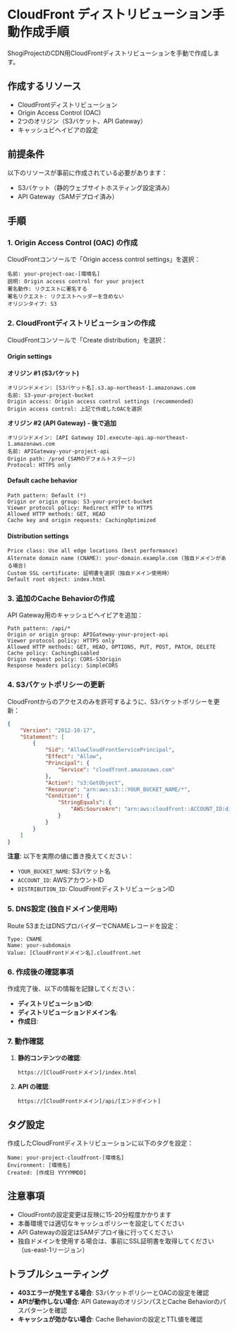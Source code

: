 # CloudFront ディストリビューション手動作成手順

ShogiProjectのCDN用CloudFrontディストリビューションを手動で作成します。

## 作成するリソース

- CloudFrontディストリビューション
- Origin Access Control (OAC)
- 2つのオリジン（S3バケット、API Gateway）
- キャッシュビヘイビアの設定

## 前提条件

以下のリソースが事前に作成されている必要があります：
- S3バケット（静的ウェブサイトホスティング設定済み）
- API Gateway（SAMデプロイ済み）

## 手順

### 1. Origin Access Control (OAC) の作成

CloudFrontコンソールで「Origin access control settings」を選択：

```
名前: your-project-oac-[環境名]
説明: Origin access control for your project
署名動作: リクエストに署名する
署名リクエスト: リクエストヘッダーを含めない
オリジンタイプ: S3
```

### 2. CloudFrontディストリビューションの作成

CloudFrontコンソールで「Create distribution」を選択：

#### Origin settings

**オリジン #1 (S3バケット)**
```
オリジンドメイン: [S3バケット名].s3.ap-northeast-1.amazonaws.com
名前: S3-your-project-bucket
Origin access: Origin access control settings (recommended)
Origin access control: 上記で作成したOACを選択
```

**オリジン #2 (API Gateway) - 後で追加**
```
オリジンドメイン: [API Gateway ID].execute-api.ap-northeast-1.amazonaws.com
名前: APIGateway-your-project-api
Origin path: /prod (SAMのデフォルトステージ)
Protocol: HTTPS only
```

#### Default cache behavior

```
Path pattern: Default (*)
Origin or origin group: S3-your-project-bucket
Viewer protocol policy: Redirect HTTP to HTTPS
Allowed HTTP methods: GET, HEAD
Cache key and origin requests: CachingOptimized
```

#### Distribution settings

```
Price class: Use all edge locations (best performance)
Alternate domain name (CNAME): your-domain.example.com (独自ドメインがある場合)
Custom SSL certificate: 証明書を選択（独自ドメイン使用時）
Default root object: index.html
```

### 3. 追加のCache Behaviorの作成

API Gateway用のキャッシュビヘイビアを追加：

```
Path pattern: /api/*
Origin or origin group: APIGateway-your-project-api  
Viewer protocol policy: HTTPS only
Allowed HTTP methods: GET, HEAD, OPTIONS, PUT, POST, PATCH, DELETE
Cache policy: CachingDisabled
Origin request policy: CORS-S3Origin
Response headers policy: SimpleCORS
```

### 4. S3バケットポリシーの更新

CloudFrontからのアクセスのみを許可するように、S3バケットポリシーを更新：

```json
{
    "Version": "2012-10-17",
    "Statement": [
        {
            "Sid": "AllowCloudFrontServicePrincipal",
            "Effect": "Allow",
            "Principal": {
                "Service": "cloudfront.amazonaws.com"
            },
            "Action": "s3:GetObject",
            "Resource": "arn:aws:s3:::YOUR_BUCKET_NAME/*",
            "Condition": {
                "StringEquals": {
                    "AWS:SourceArn": "arn:aws:cloudfront::ACCOUNT_ID:distribution/DISTRIBUTION_ID"
                }
            }
        }
    ]
}
```

**注意**: 以下を実際の値に置き換えてください：
- `YOUR_BUCKET_NAME`: S3バケット名
- `ACCOUNT_ID`: AWSアカウントID
- `DISTRIBUTION_ID`: CloudFrontディストリビューションID

### 5. DNS設定 (独自ドメイン使用時)

Route 53またはDNSプロバイダーでCNAMEレコードを設定：

```
Type: CNAME
Name: your-subdomain
Value: [CloudFrontドメイン名].cloudfront.net
```

### 6. 作成後の確認事項

作成完了後、以下の情報を記録してください：

- **ディストリビューションID**: 
- **ディストリビューションドメイン名**: 
- **作成日**: 

### 7. 動作確認

1. **静的コンテンツの確認**:
   ```
   https://[CloudFrontドメイン]/index.html
   ```

2. **API の確認**:
   ```
   https://[CloudFrontドメイン]/api/[エンドポイント]
   ```

## タグ設定

作成したCloudFrontディストリビューションに以下のタグを設定：

```
Name: your-project-cloudfront-[環境名]
Environment: [環境名]
Created: [作成日 YYYYMMDD]
```

## 注意事項

- CloudFrontの設定変更は反映に15-20分程度かかります
- 本番環境では適切なキャッシュポリシーを設定してください
- API Gatewayの設定はSAMデプロイ後に行ってください
- 独自ドメインを使用する場合は、事前にSSL証明書を取得してください（us-east-1リージョン）

## トラブルシューティング

- **403エラーが発生する場合**: S3バケットポリシーとOACの設定を確認
- **APIが動作しない場合**: API GatewayのオリジンパスとCache Behaviorのパスパターンを確認
- **キャッシュが効かない場合**: Cache Behaviorの設定とTTL値を確認